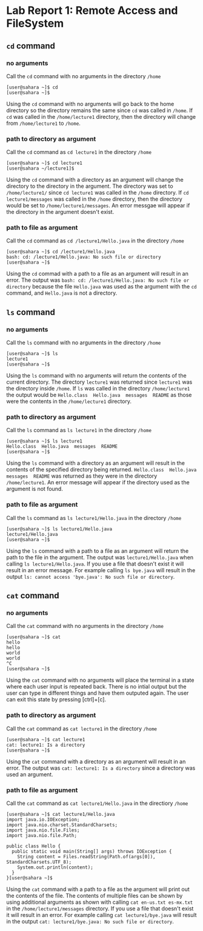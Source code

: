 # Lab Report 1: Remote Access and FileSystem
## `cd` command
### no arguments
Call the `cd` command with no arguments in the directory `/home`
```
[user@sahara ~]$ cd
[user@sahara ~]$ 
```
Using the `cd` command with no arguments will go back to the home directory so the directory remains the same since `cd` was called in `/home`. If `cd` was called in the `/home/lecture1` directory, then the directory will change from `/home/lecture1` to `/home`.

### path to directory as argument
Call the `cd` command as `cd lecture1` in the directory `/home`
```
[user@sahara ~]$ cd lecture1
[user@sahara ~/lecture1]$
```
Using the `cd` command with a directory as an argument will change the directory to the directory in the argument. The directory was set to `/home/lecture1/` since `cd lecture1` was called in the `/home` directory. If `cd lecture1/messages` was called in the `/home` directory, then the directory would be set to `/home/lecture1/messages`. An error messgae will appear if the directory in the argument doesn't exist.
### path to file as argument
Call the `cd` command as `cd /lecture1/Hello.java` in the directory `/home`
```
[user@sahara ~]$ cd /lecture1/Hello.java
bash: cd: /lecture1/Hello.java: No such file or directory
[user@sahara ~]$ 
```
Using the `cd` commad with a path to a file as an argument will result in an error. The output was `bash: cd: /lecture1/Hello.java: No such file or directory` because the file `Hello.java` was used as the argument with the `cd` command, and `Hello.java` is not a directory.
## `ls` command
### no arguments
Call the `ls` command with no arguments in the directory `/home`
```
[user@sahara ~]$ ls
lecture1
[user@sahara ~]$ 
```
Using the `ls` command with no arguments will return the contents of the current directory. The directory `lecture1` was returned since `lecture1` was the directory inside `/home`. If `ls` was called in the directory `/home/lecture1` the output would be `Hello.class  Hello.java  messages  README` as those were the contents in the `/home/lecture1` directory. 
### path to directory as argument
Call the `ls` command as `ls lecture1` in the directory `/home`
```
[user@sahara ~]$ ls lecture1
Hello.class  Hello.java  messages  README
[user@sahara ~]$ 
```
Using the `ls` command with a directory as an argument will result in the contents of the specified directory being returned. `Hello.class  Hello.java  messages  README` was returned as they were in the directory `/home/lecture1`. An error message will appear if the directory used as the argument is not found.
### path to file as argument
Call the `ls` command as `ls lecture1/Hello.java` in the directory `/home`
```
[user@sahara ~]$ ls lecture1/Hello.java
lecture1/Hello.java
[user@sahara ~]$ 
```
Using the `ls` command with a path to a file as an argument will return the path to the file in the argument. The output was `lecture1/Hello.java` when calling `ls lecture1/Hello.java`. If you use a file that doesn't exist it will result in an error message. For example calling `ls bye.java` will result in the output `ls: cannot access 'bye.java': No such file or directory`.
## `cat` command
### no arguments
Call the `cat` command with no arguments in the directory `/home`
```
[user@sahara ~]$ cat
hello
hello
world
world
^C
[user@sahara ~]$ 
```
Using the `cat` command with no arguments will place the terminal in a state where each user input is repeated back. There is no intial output but the user can type in different things and have them outputed again. The user can exit this state by pressing [ctrl]+[c].
### path to directory as argument
Call the `cat` command as `cat lecture1` in the directory `/home`
```
[user@sahara ~]$ cat lecture1
cat: lecture1: Is a directory
[user@sahara ~]$
```
Using the `cat` command with a directory as an argument will result in an error. The output was `cat: lecture1: Is a directory` since a directory was used an argument.
### path to file as argument
Call the `cat` command as `cat lecture1/Hello.java` in the directiory `/home`
```
[user@sahara ~]$ cat lecture1/Hello.java
import java.io.IOException;
import java.nio.charset.StandardCharsets;
import java.nio.file.Files;
import java.nio.file.Path;

public class Hello {
  public static void main(String[] args) throws IOException {
    String content = Files.readString(Path.of(args[0]), StandardCharsets.UTF_8);    
    System.out.println(content);
  }
}[user@sahara ~]$
```
Using the `cat` command with a path to a file as the argument will print out the contents of the file. The contents of multiple files can be shown by using additional arguments as shown with calling `cat en-us.txt es-mx.txt` in the `/home/lecture1/messages` directory. If you use a file that doesn't exist it will result in an error. For example calling `cat lecture1/bye.java` will result in the output `cat: lecture1/bye.java: No such file or directory`.
